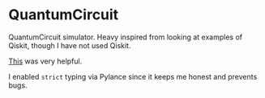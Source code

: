 # QuantumCircuit

QuantumCircuit simulator. Heavy inspired from looking at examples of Qiskit, though I have not used Qiskit.

[This](https://github.com/Qiskit/qiskit-tutorials/blob/master/tutorials/circuits/3_summary_of_quantum_operations.ipynb) was very helpful.

I enabled `strict` typing via Pylance since it keeps me honest and prevents bugs.